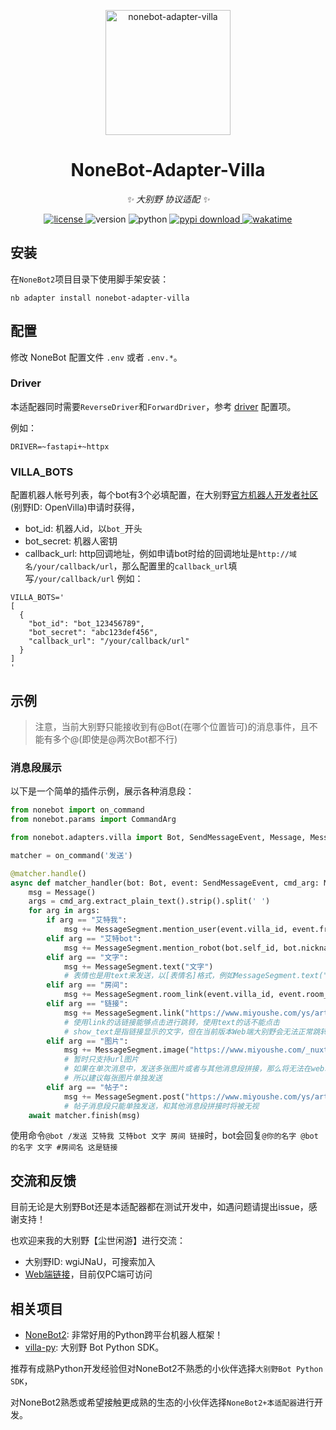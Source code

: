 <p align="center">
  <a href="https://v2.nonebot.dev/"><img src="https://v2.nonebot.dev/logo.png" width="200" height="200" alt="nonebot-adapter-villa"></a>
</p>

<div align="center">

# NoneBot-Adapter-Villa

_✨ 大别野 协议适配 ✨_

<a href="https://cdn.jsdelivr.net/gh/CMHopeSunshine/nonebot-adapter-villa@master/LICENSE">
  <img src="https://img.shields.io/github/license/CMHopeSunshine/nonebot-adapter-villa" alt="license">
</a>
<img src="https://img.shields.io/pypi/v/nonebot-adapter-villa" alt="version">
<img src="https://img.shields.io/badge/Python-3.8+-yellow" alt="python">
<a href="https://pypi.python.org/pypi/nonebot-adapter-villa">
  <img src="https://img.shields.io/pypi/dm/nonebot-adapter-villa" alt="pypi download">
</a>
<a href="https://wakatime.com/badge/user/eed3f89c-5d65-46e6-ab19-78dcc4b62b3f/project/838e7f55-f8b8-49ff-aec0-29ad264931cf">
  <img src="https://wakatime.com/badge/user/eed3f89c-5d65-46e6-ab19-78dcc4b62b3f/project/838e7f55-f8b8-49ff-aec0-29ad264931cf.svg" alt="wakatime">
</a>

</div>

## 安装

在`NoneBot2`项目目录下使用脚手架安装：

```
nb adapter install nonebot-adapter-villa
```

## 配置

修改 NoneBot 配置文件 `.env` 或者 `.env.*`。

### Driver

本适配器同时需要`ReverseDriver`和`ForwardDriver`，参考 [driver](https://v2.nonebot.dev/docs/next/advanced/driver#%E9%A9%B1%E5%8A%A8%E5%99%A8%E7%B1%BB%E5%9E%8B) 配置项。

例如：

```dotenv
DRIVER=~fastapi+~httpx
```

### VILLA_BOTS

配置机器人帐号列表，每个bot有3个必填配置，在大别野[官方机器人开发者社区](https://dby.miyoushe.com/chat/463/20020)(别野ID: OpenVilla)申请时获得，

- bot_id: 机器人id，以`bot_`开头
- bot_secret: 机器人密钥
- callback_url: http回调地址，例如申请bot时给的回调地址是`http://域名/your/callback/url`，那么配置里的`callback_url`填写`/your/callback/url`
  例如：

```dotenv
VILLA_BOTS='
[
  {
    "bot_id": "bot_123456789",
    "bot_secret": "abc123def456",
    "callback_url": "/your/callback/url"
  }
]
'
```

## 示例

> 注意，当前大别野只能接收到有@Bot(在哪个位置皆可)的消息事件，且不能有多个@(即使是@两次Bot都不行)

### 消息段展示

以下是一个简单的插件示例，展示各种消息段：

```python
from nonebot import on_command
from nonebot.params import CommandArg

from nonebot.adapters.villa import Bot, SendMessageEvent, Message, MessageSegment

matcher = on_command('发送')

@matcher.handle()
async def matcher_handler(bot: Bot, event: SendMessageEvent, cmd_arg: Message = CommandArg()):
    msg = Message()
    args = cmd_arg.extract_plain_text().strip().split(' ')
    for arg in args:
        if arg == "艾特我":
            msg += MessageSegment.mention_user(event.villa_id, event.from_user_id)
        elif arg == "艾特bot":
            msg += MessageSegment.mention_robot(bot.self_id, bot.nickname)
        elif arg == "文字":
            msg += MessageSegment.text("文字")
            # 表情也是用text来发送，以[表情名]格式，例如MessageSegment.text("[爱心]")
        elif arg == "房间":
            msg += MessageSegment.room_link(event.villa_id, event.room_id)
        elif arg == "链接":
            msg += MessageSegment.link("https://www.miyoushe.com/ys/article/39670307", show_text="这是链接")
            # 使用link的话链接能够点击进行跳转，使用text的话不能点击
            # show_text是指链接显示的文字，但在当前版本Web端大别野会无法正常跳转，最好不使用该参数
        elif arg == "图片":
            msg += MessageSegment.image("https://www.miyoushe.com/_nuxt/img/miHoYo_Game.2457753.png")
            # 暂时只支持url图片
            # 如果在单次消息中，发送多张图片或者与其他消息段拼接，那么将无法在web端显示出来
            # 所以建议每张图片单独发送
        elif arg == "帖子":
            msg += MessageSegment.post("https://www.miyoushe.com/ys/article/40391314")
            # 帖子消息段只能单独发送，和其他消息段拼接时将被无视
    await matcher.finish(msg)
```

使用命令`@bot /发送 艾特我 艾特bot 文字 房间 链接`时，bot会回复`@你的名字 @bot的名字 文字 #房间名 这是链接`


## 交流和反馈

目前无论是大别野Bot还是本适配器都在测试开发中，如遇问题请提出issue，感谢支持！

也欢迎来我的大别野【尘世闲游】进行交流：

- 大别野ID: wgiJNaU，可搜索加入
- [Web端链接](https://dby.miyoushe.com/chat/1047/21652)，目前仅PC端可访问

## 相关项目

- [NoneBot2](https://github.com/nonebot/nonebot2): 非常好用的Python跨平台机器人框架！
- [villa-py](https://github.com/CMHopeSunshine/villa-py): 大别野 Bot Python SDK。

推荐有成熟Python开发经验但对NoneBot2不熟悉的小伙伴选择`大别野Bot Python SDK`，

对NoneBot2熟悉或希望接触更成熟的生态的小伙伴选择`NoneBot2+本适配器`进行开发。